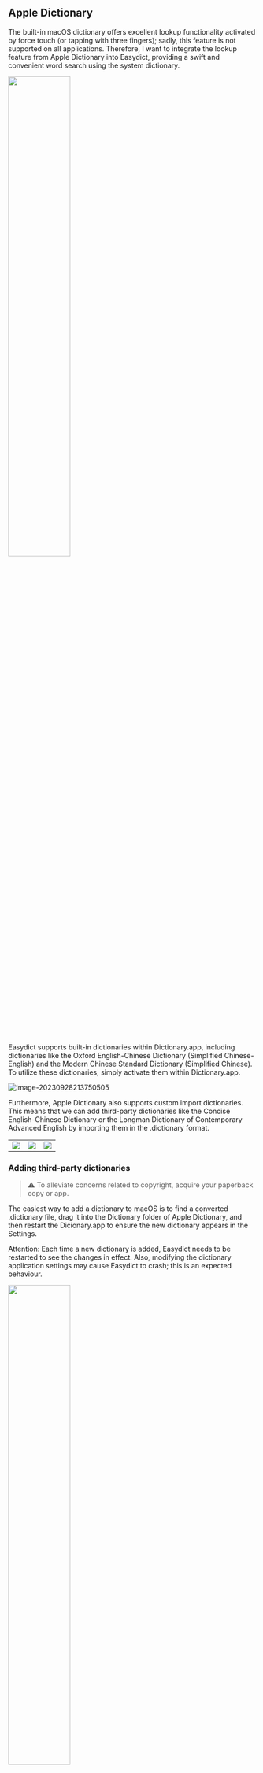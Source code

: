## Apple Dictionary


The built-in macOS dictionary offers excellent lookup functionality activated by force touch (or tapping with three fingers); sadly, this feature is not supported on all applications. Therefore, I want to integrate the lookup feature from Apple Dictionary into Easydict, providing a swift and convenient word search using the system dictionary.

<div>
  <img src="https://raw.githubusercontent.com/tisfeng/ImageBed/main/uPic/HHp1I2-1695911764.png" width="50%" />
</div>

Easydict supports built-in dictionaries within Dictionary.app, including dictionaries like the Oxford English-Chinese Dictionary (Simplified Chinese-English) and the Modern Chinese Standard Dictionary (Simplified Chinese). To utilize these dictionaries, simply activate them within Dictionary.app.

![image-20230928213750505](https://raw.githubusercontent.com/tisfeng/ImageBed/main/uPic/image-20230928213750505-1695908270.png)



Furthermore, Apple Dictionary also supports custom import dictionaries. This means that we can add third-party dictionaries like the Concise English-Chinese Dictionary or the Longman Dictionary of Contemporary Advanced English by importing them in the .dictionary format.

<table>
    <td> <img src="https://raw.githubusercontent.com/tisfeng/ImageBed/main/uPic/image-20230928231225548-1695913945.png">
    <td> <img src="https://raw.githubusercontent.com/tisfeng/ImageBed/main/uPic/image-20230928231345494-1695914025.png">
    <td> <img src="https://raw.githubusercontent.com/tisfeng/ImageBed/main/uPic/cQmL6r-1695958154.png">
</table>

### Adding third-party dictionaries

> ⚠️ To alleviate concerns related to copyright, acquire your paperback copy or app.

The easiest way to add a dictionary to macOS is to find a converted .dictionary file, drag it into the Dictionary folder of Apple Dictionary, and then restart the Dicionary.app to ensure the new dictionary appears in the Settings.

Attention: Each time a new dictionary is added, Easydict needs to be restarted to see the changes in effect. Also, modifying the dictionary application settings may cause Easydict to crash; this is an expected behaviour.

<div>
  <img src="https://raw.githubusercontent.com/tisfeng/ImageBed/main/uPic/image-20230928224622274-1695912382.png
" width="50%" />
</div>

For your convenience, I've created several .dictionary files and put them on Google Drive, so you can directly download and use them.

Longman, Collins, and Oxford are three substantial yet outstanding dictionaries. However, due to the extensive content in their entries, they may impact the loading speed of Easydict queries. Therefore, it is advisable to select only one of your favourites.

|             Dictionary              | Type |                             Source                             |                  .dictionary 下载                   |
| :---------------------------: | ---- | :----------------------------------------------------------: | :-------------------------------------------------: |
|         Concise English-Chinese dictionary          | Chinese-English |       [GitHub](https://github.com/skywind3000/ECDICT)        | https://drive.google.com/file/d/1-RoulJykOmcADGRHSmUjX2SkwiyLTHP1/view?usp=sharing |
|         Youdao Words Analysis          | Chinese-English | [freemdict](https://downloads.freemdict.com/%E5%B0%9A%E6%9C%AA%E6%95%B4%E7%90%86/%E5%85%B1%E4%BA%AB2020.5.11/qwjs/39_%E6%9C%89%E9%81%93%E8%AF%8D%E8%AF%AD%E8%BE%A8%E6%9E%90/) | https://drive.google.com/file/d/1-HGanRhQDRR0OSMLb19or07lPwn_R0cn/view?usp=sharing |
|            Great Cictionary            | Chinese-English |           [mdict](https://mdict.org/post/dacihai/)           | https://drive.google.com/file/d/1-8cBLcuA_N4PAjIMn_-d03ELv4uVrmIr/view?usp=sharing |
|     Longman Dictionary of Contemporary Advanced English     | Chinese-English |            [v2ex](https://www.v2ex.com/t/907272)             | https://drive.google.com/file/d/1-7g-hDiwqAFtweL1qePKSRcGFJvruu97/view?usp=share_link |
|      Collins Advanced English-Chinese Dictionary       | Chinese-English | [《柯林斯双解》for macOS](https://placeless.net/blog/macos-dictionaries) | https://drive.google.com/file/d/1-KQmILchx71L2rFqhIZMtusIcemIlM01/view?usp=share_link |
| Oxford Advanced Learner's English-Chinese Dictionary (8th Edition) | Chinese-English |        [Jianshu](https://www.jianshu.com/p/e279d4a979fa)        | https://drive.google.com/file/d/1-N0kiXmfTHREcBtumAmNn4sUM5poyiC7/view?usp=share_link |
|   Oxford Advanced Learner's English-Chinese Dictionary (8)   | Chinese-English |    Source unknown, I modified the css myself     | https://drive.google.com/file/d/1-SigzdPPjQlycPwBHICgQSUOHpR8mMf7/view?usp=share_link |

### Concise English-Chinese dictionary

![image-20231001175045564](https://raw.githubusercontent.com/tisfeng/ImageBed/main/uPic/image-20231001175045564-1696153845.png)

### Youdao Words Analysis

![image-20231001182349593](https://raw.githubusercontent.com/tisfeng/ImageBed/main/uPic/image-20231001182349593-1696155829.png)

### Great Cictionary

<table>
    <td> <img src="https://raw.githubusercontent.com/tisfeng/ImageBed/main/uPic/image-20231001215418606-1696168458.png">
    <td> <img src="https://raw.githubusercontent.com/tisfeng/ImageBed/main/uPic/aQ8tkW-1696168533.png">
</table>

### Longman Dictionary of Contemporary Advanced English

![image-20231001184055245](https://raw.githubusercontent.com/tisfeng/ImageBed/main/uPic/image-20231001184055245-1696156855.png)

### Collins Advanced English-Chinese Dictionary

![image-20231001184454574](https://raw.githubusercontent.com/tisfeng/ImageBed/main/uPic/image-20231001184454574-1696157094.png)

### Oxford Advanced Learner's English-Chinese Dictionary (8th Edition)

![image-20231001185812289](https://raw.githubusercontent.com/tisfeng/ImageBed/main/uPic/image-20231001185812289-1696157892.png)

### Oxford Advanced Learner's English-Chinese Dictionary (8)

I can't remember the source of this dictionary, but the point is that the css of this dictionary was tuned by myself when I was learning how to make dictionaries, and the internal `DefaultStyle.css` file has detailed annotations, so beginners who want to try to customize the interface of the dictionary can start from this css.

![image-20231001190542557](https://raw.githubusercontent.com/tisfeng/ImageBed/main/uPic/image-20231001190542557-1696158342.png)

### How to make a .dictionary dictionary

>  Attention: This part of the doc is aimed at advanced users, who need a bit of programming knowledge and love to spend time on this.

Below is an introduction to how to use the open-source project [pyglossary](https://github.com/ilius/pyglossary) to convert Mdict dictionaries into .dictionary files. This doc is based on [pyglossary apple](https://github.com/ilius/pyglossary/blob/master/doc/apple.md).


### Preparations

1. Install Python library

```shell
sudo pip3 install lxml beautifulsoup4 html5lib
```

2. Install [Command Line Tools for Xcode](http://developer.apple.com/downloads)

3. Install Dictionary Development Kit

   Dictionary Development Kit is part of [Additional Tools for Xcode](http://developer.apple.com/downloads), after downloading, you need to move `Dictionary Development Kit` to`/Applications/Utilities/Dictionary Development Kit`.

4. Download [pyglossary](https://github.com/ilius/pyglossary)

   Please move the downloaded pyglossary library to a fixed directory, you will need it every time you convert a dictionary.

   Assuming that pyglossary-master is located at `~/Downloads/pyglossary-master`

Mdict dictionary resources are available from the following website:

- [freemdict](https://forum.freemdict.com/c/12-category/12)
- [mdict](https://mdict.org/)

Now let's begin.

### Steps of conversion

Suppose the dictionary file in Mdict format is located in `~/Downloads/oald8/oald8.mdx`, and the picture and speech file `oald8.mdd` are also in the same folder.

```shell
cd ~/Downloads/oald8/

python3 ~/Downloads/pyglossary-master/main.py --write-format=AppleDict oald8.mdx oald8-apple

cd oald8-apple

sed -i "" 's:src="/:src=":g' oald8-apple.xml

make
```

If all goes well, you will end up with an `objects` file in that directory, with `oald8-apple.dictionary` in it, which is the converted Apple dictionary, which you can drag into the Dictionary folder.

Note that the dictionary generated above has a very simple interface, and usually Mdicts circulating on the web will come with a copy of beautified css, such as `oald8.css`. Since pyglossary does not handle css automatically, we need to do it manually by copying the contents of `oald8.css` and appending it to the `DefaultStyle.css` inside the `oald8-apple.dictionary` file. If you want to customize the css, you also modify this file.

The name of the dictionary can be changed via `Info.plist`, where the `Bundle name` is the name of the dictionary to be displayed in the application interface, and the `Bundle display name` is the name of the dictionary to be displayed in the settings page. For convenience, it is recommended that both be set to the same value.

END.

![image-20231002184455216](https://raw.githubusercontent.com/tisfeng/ImageBed/main/uPic/image-20231002184455216-1696243495.png)

### References (Chinese)

- [《柯林斯双解》for macOS](https://placeless.net/blog/macos-dictionaries)
- [Mdict to macOS Dictionary 转换笔记](https://kaihao.io/2018/mdict-to-macos-dictionary/)
